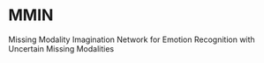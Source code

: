 # MMIN
Missing Modality Imagination Network for Emotion Recognition with Uncertain Missing Modalities
